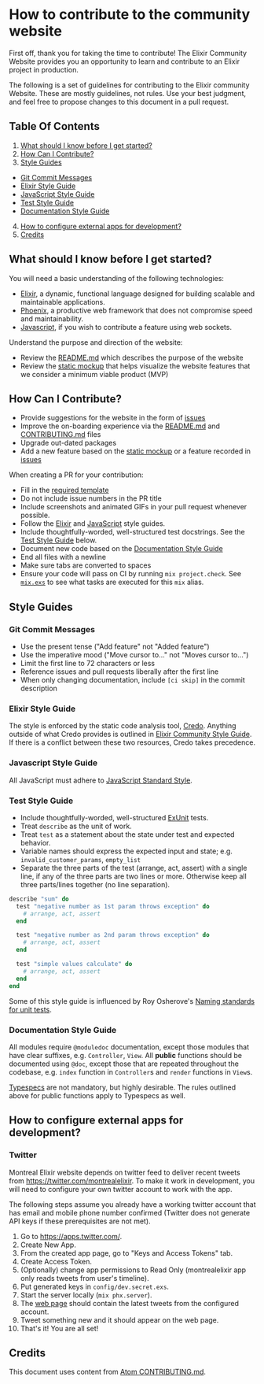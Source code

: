 # How to contribute to the community website

First off, thank you for taking the time to contribute! The Elixir Community Website provides you
an opportunity to learn and contribute to an Elixir project in production.

The following is a set of guidelines for contributing to the Elixir community Website.
These are mostly guidelines, not rules. Use your best judgment, and feel free to propose
changes to this document in a pull request.

## Table Of Contents

1. [What should I know before I get started?](#what-should-i-know-before-i-get-started)
2. [How Can I Contribute?](#how-can-i-contribute)
3. [Style Guides](#style-guides)
  * [Git Commit Messages](#git-commit-messages)
  * [Elixir Style Guide](#elixir-style-guide)  
  * [JavaScript Style Guide](#javascript-style-guide)
  * [Test Style Guide](#test-style-guide)
  * [Documentation Style Guide](#documentation-style-guide)
4. [How to configure external apps for development?](#how-to-configure-external-apps-for-development)
5. [Credits](#credits)

## What should I know before I get started?

You will need a basic understanding of the following technologies:

  * [Elixir](https://elixir-lang.org/), a dynamic, functional language designed for building
    scalable and maintainable applications.
  * [Phoenix](http://www.phoenixframework.org/), a productive web framework that does not compromise
    speed and maintainability.
  * [Javascript](https://developer.mozilla.org/en-US/docs/Web/JavaScript), if you wish to
    contribute a feature using web sockets.

Understand the purpose and direction of the website:

  * Review the [README.md](README.md) which describes the purpose of the website
  * Review the [static mockup](http://www.montrealelixir.ca/mockup) that helps visualize the website features that we consider a minimum viable product (MVP)

## How Can I Contribute?

* Provide suggestions for the website in the form of [issues](https://github.com/montrealelixir/website/issues)
* Improve the on-boarding experience via the [README.md](README.md) and [CONTRIBUTING.md](CONTRIBUTING.md) files
* Upgrade out-dated packages
* Add a new feature based on the [static mockup](http://www.montrealelixir.ca/mockup) or
  a feature recorded in [issues](https://github.com/montrealelixir/website/issues)

When creating a PR for your contribution:

* Fill in the [required template](PULL_REQUEST_TEMPLATE.md)
* Do not include issue numbers in the PR title
* Include screenshots and animated GIFs in your pull request whenever possible.
* Follow the [Elixir](#elixir-style-guide) and [JavaScript](#javascript-style-guide) style guides.
* Include thoughtfully-worded, well-structured test docstrings. See the [Test Style Guide](#test-style-guide) below.
* Document new code based on the [Documentation Style Guide](#documentation-style-guide)
* End all files with a newline
* Make sure tabs are converted to spaces
* Ensure your code will pass on CI by running `mix project.check`. See [`mix.exs`](mix.exs) to see
  what tasks are executed for this `mix` alias.

## Style Guides

### Git Commit Messages

* Use the present tense ("Add feature" not "Added feature")
* Use the imperative mood ("Move cursor to..." not "Moves cursor to...")
* Limit the first line to 72 characters or less
* Reference issues and pull requests liberally after the first line
* When only changing documentation, include `[ci skip]` in the commit description

### Elixir Style Guide

The style is enforced by the static code analysis tool, [Credo](https://github.com/rrrene/credo).
Anything outside of what Credo provides is outlined in [Elixir Community Style Guide](https://github.com/christopheradams/elixir_style_guide).
If there is a conflict between these two resources, Credo takes precedence.

### Javascript Style Guide

All JavaScript must adhere to [JavaScript Standard Style](http://standardjs.com/).

### Test Style Guide

* Include thoughtfully-worded, well-structured [ExUnit](https://hexdocs.pm/ex_unit/ExUnit.html)
  tests.
* Treat `describe` as the unit of work.
* Treat `test` as a statement about the state under test and expected behavior.
* Variable names should express the expected input and state; e.g. `invalid_customer_params`,
`empty_list`
* Separate the three parts of the test (arrange, act, assert) with a single line, if any of the three parts are two
  lines or more. Otherwise keep all three parts/lines together (no line separation).

```elixir
describe "sum" do
  test "negative number as 1st param throws exception" do
    # arrange, act, assert
  end

  test "negative number as 2nd param throws exception" do
    # arrange, act, assert    
  end

  test "simple values calculate" do
    # arrange, act, assert    
  end
end
```

Some of this style guide is influenced by Roy Osherove's [Naming standards for unit tests](http://osherove.com/blog/2005/4/3/naming-standards-for-unit-tests.html).

### Documentation Style Guide

All modules require `@moduledoc` documentation, except those modules that have clear suffixes,
e.g. `Controller`, `View`. All __public__ functions should be documented using `@doc`, except those
that are repeated throughout the codebase, e.g. `index` function in `Controller`s and `render`
functions in `View`s.

[Typespecs](https://hexdocs.pm/elixir/typespecs.html) are not mandatory, but highly
desirable. The rules outlined above for public functions apply to Typespecs as well.

## How to configure external apps for development?

### Twitter

Montreal Elixir website depends on twitter feed to deliver recent tweets from https://twitter.com/montrealelixir. To
make it work in development, you will need to configure your own twitter account to work with the app.

The following steps assume you already have a working twitter account that has email and mobile phone number confirmed
(Twitter does not generate API keys if these prerequisites are not met).

1. Go to https://apps.twitter.com/.
2. Create New App.
3. From the created app page, go to "Keys and Access Tokens" tab.
4. Create Access Token.
5. (Optionally) change app permissions to Read Only (montrealelixir app only reads tweets from user's timeline).
6. Put generated keys in ```config/dev.secret.exs```.
7. Start the server locally (```mix phx.server```).
8. The [web page](http://localhost:4000/) should contain the latest tweets from the configured account.
9. Tweet something new and it should appear on the web page.
10. That's it! You are all set!

## Credits

This document uses content from [Atom CONTRIBUTING.md](https://github.com/atom/atom/blob/master/CONTRIBUTING.md).
